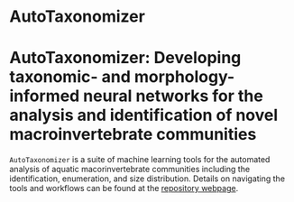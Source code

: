 AutoTaxonomizer
================

# AutoTaxonomizer: Developing taxonomic- and morphology-informed neural networks for the analysis and identification of novel macroinvertebrate communities

`AutoTaxonomizer` is a suite of machine learning tools for the automated
analysis of aquatic macorinvertebrate communities including the
identification, enumeration, and size distribution. Details on
navigating the tools and workflows can be found at the [repository
webpage](https://jimjunker1.github.io/macro-detect/).
